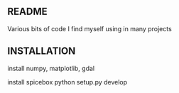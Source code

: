 README
------

Various bits of code I find myself using in many projects

INSTALLATION
------------

install numpy, matplotlib, gdal

install spicebox
    python setup.py develop


